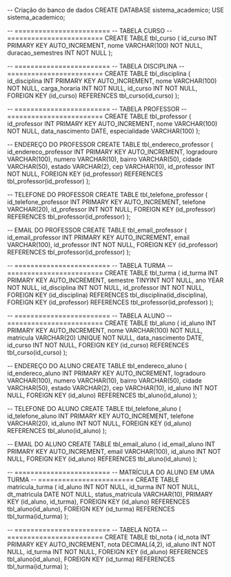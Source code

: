 -- Criação do banco de dados
CREATE DATABASE sistema_academico;
USE sistema_academico;

-- ========================
-- TABELA CURSO
-- ========================
CREATE TABLE tbl_curso (
    id_curso INT PRIMARY KEY AUTO_INCREMENT,
    nome VARCHAR(100) NOT NULL,
    duracao_semestres INT NOT NULL
);

-- ========================
-- TABELA DISCIPLINA
-- ========================
CREATE TABLE tbl_disciplina (
    id_disciplina INT PRIMARY KEY AUTO_INCREMENT,
    nome VARCHAR(100) NOT NULL,
    carga_horaria INT NOT NULL,
    id_curso INT NOT NULL,
    FOREIGN KEY (id_curso) REFERENCES tbl_curso(id_curso)
);

-- ========================
-- TABELA PROFESSOR
-- ========================
CREATE TABLE tbl_professor (
    id_professor INT PRIMARY KEY AUTO_INCREMENT,
    nome VARCHAR(100) NOT NULL,
    data_nascimento DATE,
    especialidade VARCHAR(100)
);

-- ENDEREÇO DO PROFESSOR
CREATE TABLE tbl_endereco_professor (
    id_endereco_professor INT PRIMARY KEY AUTO_INCREMENT,
    logradouro VARCHAR(100),
    numero VARCHAR(10),
    bairro VARCHAR(50),
    cidade VARCHAR(50),
    estado VARCHAR(2),
    cep VARCHAR(10),
    id_professor INT NOT NULL,
    FOREIGN KEY (id_professor) REFERENCES tbl_professor(id_professor)
);

-- TELEFONE DO PROFESSOR
CREATE TABLE tbl_telefone_professor (
    id_telefone_professor INT PRIMARY KEY AUTO_INCREMENT,
    telefone VARCHAR(20),
    id_professor INT NOT NULL,
    FOREIGN KEY (id_professor) REFERENCES tbl_professor(id_professor)
);

-- EMAIL DO PROFESSOR
CREATE TABLE tbl_email_professor (
    id_email_professor INT PRIMARY KEY AUTO_INCREMENT,
    email VARCHAR(100),
    id_professor INT NOT NULL,
    FOREIGN KEY (id_professor) REFERENCES tbl_professor(id_professor)
);

-- ========================
-- TABELA TURMA
-- ========================
CREATE TABLE tbl_turma (
    id_turma INT PRIMARY KEY AUTO_INCREMENT,
    semestre TINYINT NOT NULL,
    ano YEAR NOT NULL,
    id_disciplina INT NOT NULL,
    id_professor INT NOT NULL,
    FOREIGN KEY (id_disciplina) REFERENCES tbl_disciplina(id_disciplina),
    FOREIGN KEY (id_professor) REFERENCES tbl_professor(id_professor)
);

-- ========================
-- TABELA ALUNO
-- ========================
CREATE TABLE tbl_aluno (
    id_aluno INT PRIMARY KEY AUTO_INCREMENT,
    nome VARCHAR(100) NOT NULL,
    matricula VARCHAR(20) UNIQUE NOT NULL,
    data_nascimento DATE,
    id_curso INT NOT NULL,
    FOREIGN KEY (id_curso) REFERENCES tbl_curso(id_curso)
);

-- ENDEREÇO DO ALUNO
CREATE TABLE tbl_endereco_aluno (
    id_endereco_aluno INT PRIMARY KEY AUTO_INCREMENT,
    logradouro VARCHAR(100),
    numero VARCHAR(10),
    bairro VARCHAR(50),
    cidade VARCHAR(50),
    estado VARCHAR(2),
    cep VARCHAR(10),
    id_aluno INT NOT NULL,
    FOREIGN KEY (id_aluno) REFERENCES tbl_aluno(id_aluno)
);

-- TELEFONE DO ALUNO
CREATE TABLE tbl_telefone_aluno (
    id_telefone_aluno INT PRIMARY KEY AUTO_INCREMENT,
    telefone VARCHAR(20),
    id_aluno INT NOT NULL,
    FOREIGN KEY (id_aluno) REFERENCES tbl_aluno(id_aluno)
);

-- EMAIL DO ALUNO
CREATE TABLE tbl_email_aluno (
    id_email_aluno INT PRIMARY KEY AUTO_INCREMENT,
    email VARCHAR(100),
    id_aluno INT NOT NULL,
    FOREIGN KEY (id_aluno) REFERENCES tbl_aluno(id_aluno)
);

-- ========================
-- MATRÍCULA DO ALUNO EM UMA TURMA
-- ========================
CREATE TABLE matricula_turma (
    id_aluno INT NOT NULL,
    id_turma INT NOT NULL,
    dt_matricula DATE NOT NULL,
    status_matricula VARCHAR(10),
    PRIMARY KEY (id_aluno, id_turma),
    FOREIGN KEY (id_aluno) REFERENCES tbl_aluno(id_aluno),
    FOREIGN KEY (id_turma) REFERENCES tbl_turma(id_turma)
);

-- ========================
-- TABELA NOTA
-- ========================
CREATE TABLE tbl_nota (
    id_nota INT PRIMARY KEY AUTO_INCREMENT,
    nota DECIMAL(4,2),
    id_aluno INT NOT NULL,
    id_turma INT NOT NULL,
    FOREIGN KEY (id_aluno) REFERENCES tbl_aluno(id_aluno),
    FOREIGN KEY (id_turma) REFERENCES tbl_turma(id_turma)
);
